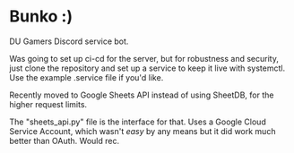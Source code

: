 # Bunko :)

DU Gamers Discord service bot.

Was going to set up ci-cd for the server, but for robustness and security, just clone the repository and set up a service to keep it live with systemctl. Use the example .service file if you'd like.

Recently moved to Google Sheets API instead of using SheetDB, for the higher request limits.

The "sheets_api.py" file is the interface for that. Uses a Google Cloud Service Account, 
which wasn't *easy* by any means but it did work much better than OAuth. Would rec.